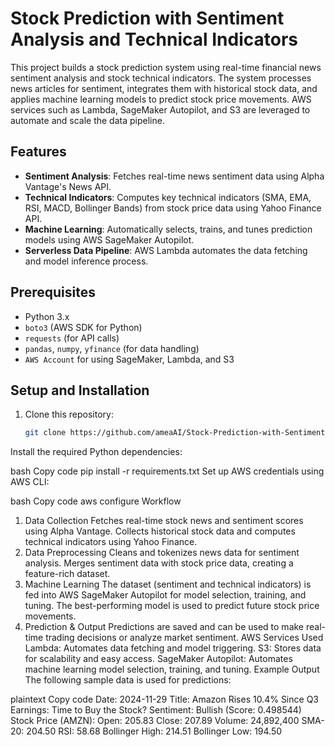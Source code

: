# Stock Prediction with Sentiment Analysis and Technical Indicators

This project builds a stock prediction system using real-time financial news sentiment analysis and stock technical indicators. The system processes news articles for sentiment, integrates them with historical stock data, and applies machine learning models to predict stock price movements. AWS services such as Lambda, SageMaker Autopilot, and S3 are leveraged to automate and scale the data pipeline.

## Features
- **Sentiment Analysis**: Fetches real-time news sentiment data using Alpha Vantage's News API.
- **Technical Indicators**: Computes key technical indicators (SMA, EMA, RSI, MACD, Bollinger Bands) from stock price data using Yahoo Finance API.
- **Machine Learning**: Automatically selects, trains, and tunes prediction models using AWS SageMaker Autopilot.
- **Serverless Data Pipeline**: AWS Lambda automates the data fetching and model inference process.

## Prerequisites
- Python 3.x
- `boto3` (AWS SDK for Python)
- `requests` (for API calls)
- `pandas`, `numpy`, `yfinance` (for data handling)
- `AWS Account` for using SageMaker, Lambda, and S3

## Setup and Installation

1. Clone this repository:
   ```bash
   git clone https://github.com/ameaAI/Stock-Prediction-with-Sentiment-Analysis-and-Technical-Indicators.git
Install the required Python dependencies:

bash
Copy code
pip install -r requirements.txt
Set up AWS credentials using AWS CLI:

bash
Copy code
aws configure
Workflow
1. Data Collection
Fetches real-time stock news and sentiment scores using Alpha Vantage.
Collects historical stock data and computes technical indicators using Yahoo Finance.
2. Data Preprocessing
Cleans and tokenizes news data for sentiment analysis.
Merges sentiment data with stock price data, creating a feature-rich dataset.
3. Machine Learning
The dataset (sentiment and technical indicators) is fed into AWS SageMaker Autopilot for model selection, training, and tuning.
The best-performing model is used to predict future stock price movements.
4. Prediction & Output
Predictions are saved and can be used to make real-time trading decisions or analyze market sentiment.
AWS Services Used
Lambda: Automates data fetching and model triggering.
S3: Stores data for scalability and easy access.
SageMaker Autopilot: Automates machine learning model selection, training, and tuning.
Example Output
The following sample data is used for predictions:

plaintext
Copy code
Date: 2024-11-29
Title: Amazon Rises 10.4% Since Q3 Earnings: Time to Buy the Stock?
Sentiment: Bullish (Score: 0.498544)
Stock Price (AMZN):
  Open: 205.83
  Close: 207.89
  Volume: 24,892,400
  SMA-20: 204.50
  RSI: 58.68
  Bollinger High: 214.51
  Bollinger Low: 194.50
